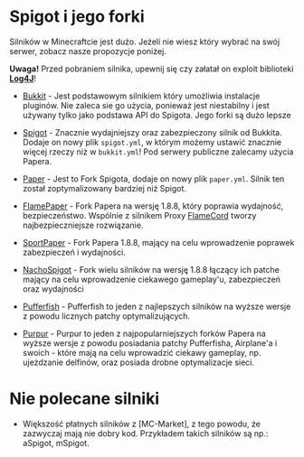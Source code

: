 # Spigot i jego forki

Silników w Minecraftcie jest dużo. Jeżeli nie wiesz który wybrać na swój serwer, zobacz nasze propozycje poniżej.

**Uwaga!** Przed pobraniem silnika, upewnij się czy załatał on exploit
biblioteki **[Log4J](https://cve.mitre.org/cgi-bin/cvename.cgi?name=CVE-2021-44228)**!

- [Bukkit](https://bukkit.org) - Jest podstawowym silnikiem który umożliwia instalacje pluginów. Nie zaleca sie go
  użycia, ponieważ jest niestabilny i jest używany tylko jako podstawa API do Spigota. Jego forki są dużo lepsze

- [Spigot](https://spigotmc.org) - Znacznie wydajniejszy oraz zabezpieczony silnik od Bukkita. Dodaje on nowy
  plik `spigot.yml`, w którym możemy ustawić znacznie więcej rzeczy niż w `bukkit.yml`! Pod serwery publiczne zalecamy
  użycia Papera.

- [Paper](https://papermc.io) - Jest to Fork Spigota, dodaje on nowy plik `paper.yml`. Silnik ten został zoptymalizowany
  bardziej niż Spigot.

- [FlamePaper](https://github.com/2lstudios-mc/FlamePaper/releases) - Fork Papera na wersję 1.8.8, który poprawia
  wydajność, bezpieczeństwo. Wspólnie z silnikem Proxy [FlameCord](https://github.com/2lstudios-mc/FlameCord) tworzy
  najbezpieczniejsze rozwiązanie.

- [SportPaper](https://github.com/Electroid/Sportpaper) - Fork Papera 1.8.8, mający na celu wprowadzenie poprawek
  zabezpieczeń i wydajności.

- [NachoSpigot](https://github.com/CobbleSword/NachoSpigot) - Fork wielu silników na wersję 1.8.8 łączący ich patche
  mający na celu wprowadzenie ciekawego gameplay'u, zabezpieczeń oraz wydajności

- [Pufferfish](https://pufferfish.gg) - Pufferfish to jeden z najlepszych silników na wyższe wersje z powodu licznych
  patchy optymalizujących.

- [Purpur](https://purpurmc.org) - Purpur to jeden z najpopularniejszych forków Papera na wyższe wersje z powodu
  posiadania patchy Pufferfisha, Airplane'a i swoich - które mają na celu wprowadzić ciekawy gameplay, np. ujeżdzanie
  delfinów, oraz posiada drobne optymalizacje sieci.

# Nie polecane silniki

- Większość płatnych silników z [MC-Market], z tego powodu, że zazwyczaj mają nie dobry kod. Przykładem takich silników są np.: aSpigot, mSpigot. 

